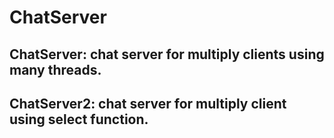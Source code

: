 # ChatServer

## ChatServer: chat server for multiply clients using many threads.
## ChatServer2: chat server for multiply client using select function.

